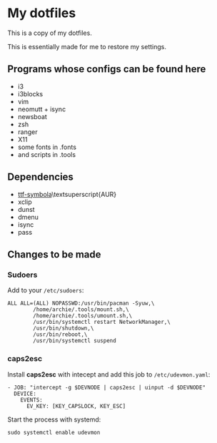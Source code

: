 My dotfiles
===========

This is a copy of my dotfiles.

This is essentially made for me to restore my settings.

Programs whose configs can be found here
----------------------------------------

+ i3
+ i3blocks
+ vim
+ neomutt + isync
+ newsboat
+ zsh
+ ranger
+ X11
+ some fonts in .fonts
+ and scripts in .tools

Dependencies
------------

+ [ttf-symbola](https://aur.archlinux.org/packages/ttf-symbola/)\textsuperscript{AUR}
+ xclip
+ dunst
+ dmenu
+ isync
+ pass

Changes to be made
------------------

### Sudoers

Add to your `/etc/sudoers`:

```{sudoers}
ALL ALL=(ALL) NOPASSWD:/usr/bin/pacman -Syuw,\
		/home/archie/.tools/mount.sh,\
		/home/archie/.tools/umount.sh,\
		/usr/bin/systemctl restart NetworkManager,\
		/usr/bin/shutdown,\
		/usr/bin/reboot,\
		/usr/bin/systemctl suspend
```

### caps2esc

Install **caps2esc** with intecept and add this job to `/etc/udevmon.yaml`:

```
- JOB: "intercept -g $DEVNODE | caps2esc | uinput -d $DEVNODE"
  DEVICE:
    EVENTS:
      EV_KEY: [KEY_CAPSLOCK, KEY_ESC]
```

Start the process with systemd:

```{bash}
sudo systemctl enable udevmon
```

